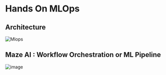 # Hands On MLOps

## **Architecture**
![Mlops](https://github.com/user-attachments/assets/045fbfa3-aeda-481f-b880-e542887b7100)

## **Maze AI : Workflow Orchestration or ML Pipeline**
![image](https://github.com/user-attachments/assets/51dd601f-f3b5-4dda-81dd-c50b5bf275c4)


